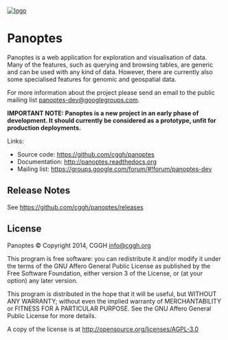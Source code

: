 [![logo](https://raw2.github.com/cggh/panoptes/master/webapp/Bitmaps/PanoptesLarge.png)](https://raw2.github.com/cggh/panoptes/master/webapp/Bitmaps/)

Panoptes
========

Panoptes is a web application for exploration and visualisation of
data. Many of the features, such as querying and browsing tables, are
generic and can be used with any kind of data. However, there are
currently also some specialised features for genomic and geospatial
data.

For more information about the project please send an email to the public
mailing list <panoptes-dev@googlegroups.com>.

**IMPORTANT NOTE: 
Panoptes is a new project in an early phase of development. It should currently be considered as a prototype, unfit for production deployments.**
 


Links:

* Source code: https://github.com/cggh/panoptes
* Documentation: http://panoptes.readthedocs.org
* Mailing list:	 https://groups.google.com/forum/#!forum/panoptes-dev


Release Notes
-------------
See https://github.com/cggh/panoptes/releases


License
-------
Panoptes © Copyright 2014, CGGH <info@cggh.org>

This program is free software: you can redistribute it and/or modify
it under the terms of the GNU Affero General Public License as
published by the Free Software Foundation, either version 3 of the
License, or (at your option) any later version.

This program is distributed in the hope that it will be useful,
but WITHOUT ANY WARRANTY; without even the implied warranty of
MERCHANTABILITY or FITNESS FOR A PARTICULAR PURPOSE.  See the
GNU Affero General Public License for more details.

A copy of the license is at <http://opensource.org/licenses/AGPL-3.0>
